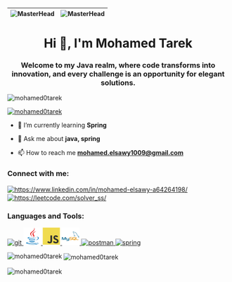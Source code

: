 | ![MasterHead](https://javatutorial.net/wp-content/uploads/2017/12/spring-featured-image-760x330.png) | ![MasterHead](https://th.bing.com/th/id/R.3edc84222eaca6a5cf5e3fde8316cca4?rik=kPP586tA7RD2fQ&riu=http%3a%2f%2fwww.p92.com%2fbinaries%2fcontent%2fgallery%2fp92website%2ftechnologies%2fjava-overview.png&ehk=DYC36TmHX3dNChmyBta55QUqX8VJ8zS8AwZSMIyPi7c%3d&risl=&pid=ImgRaw) |
|---|---|


<h1 align="center">Hi 👋, I'm Mohamed Tarek</h1>
<h3 align="center">Welcome to my Java realm, where code transforms into innovation, and every challenge is an opportunity for elegant solutions.</h3>


<p align="left"> <img src="https://komarev.com/ghpvc/?username=mohamed0tarek&label=Profile%20views&color=0e75b6&style=flat" alt="mohamed0tarek" /> </p>

<p align="left"> <a href="https://github.com/ryo-ma/github-profile-trophy"><img src="https://github-profile-trophy.vercel.app/?username=mohamed0tarek" alt="mohamed0tarek" /></a> </p>

- 🌱 I’m currently learning **Spring**

- 💬 Ask me about **java, spring**

- 📫 How to reach me **mohamed.elsawy1009@gmail.com**

<h3 align="left">Connect with me:</h3>
<p align="left">
<a href="https://linkedin.com/in/https://www.linkedin.com/in/mohamed-elsawy-a64264198/" target="blank"><img align="center" src="https://raw.githubusercontent.com/rahuldkjain/github-profile-readme-generator/master/src/images/icons/Social/linked-in-alt.svg" alt="https://www.linkedin.com/in/mohamed-elsawy-a64264198/" height="30" width="40" /></a>
<a href="https://www.leetcode.com/https://leetcode.com/solver_ss/" target="blank"><img align="center" src="https://raw.githubusercontent.com/rahuldkjain/github-profile-readme-generator/master/src/images/icons/Social/leet-code.svg" alt="https://leetcode.com/solver_ss/" height="30" width="40" /></a>
</p>

<h3 align="left">Languages and Tools:</h3>
<p align="left"> <a href="https://git-scm.com/" target="_blank" rel="noreferrer"> <img src="https://www.vectorlogo.zone/logos/git-scm/git-scm-icon.svg" alt="git" width="40" height="40"/> </a> <a href="https://www.java.com" target="_blank" rel="noreferrer"> <img src="https://raw.githubusercontent.com/devicons/devicon/master/icons/java/java-original.svg" alt="java" width="40" height="40"/> </a> <a href="https://developer.mozilla.org/en-US/docs/Web/JavaScript" target="_blank" rel="noreferrer"> <img src="https://raw.githubusercontent.com/devicons/devicon/master/icons/javascript/javascript-original.svg" alt="javascript" width="40" height="40"/> </a> <a href="https://www.mysql.com/" target="_blank" rel="noreferrer"> <img src="https://raw.githubusercontent.com/devicons/devicon/master/icons/mysql/mysql-original-wordmark.svg" alt="mysql" width="40" height="40"/> </a> <a href="https://postman.com" target="_blank" rel="noreferrer"> <img src="https://www.vectorlogo.zone/logos/getpostman/getpostman-icon.svg" alt="postman" width="40" height="40"/> </a> <a href="https://spring.io/" target="_blank" rel="noreferrer"> <img src="https://www.vectorlogo.zone/logos/springio/springio-icon.svg" alt="spring" width="40" height="40"/> </a> </p>

<p><img align="left" src="https://github-readme-stats.vercel.app/api/top-langs?username=mohamed0tarek&show_icons=true&locale=en&layout=compact" alt="mohamed0tarek" /></p>

<p>&nbsp;<img align="center" src="https://github-readme-stats.vercel.app/api?username=mohamed0tarek&show_icons=true&locale=en" alt="mohamed0tarek" /></p>

<p><img align="center" src="https://github-readme-streak-stats.herokuapp.com/?user=mohamed0tarek&" alt="mohamed0tarek" /></p>

